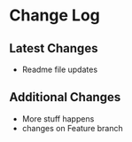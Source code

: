 # Change Log

## Latest Changes

* Readme file updates

## Additional Changes

* More stuff happens
* changes on Feature branch

